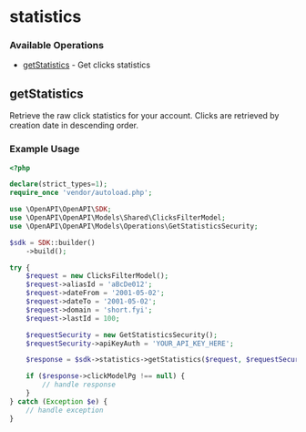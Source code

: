 # statistics

### Available Operations

* [getStatistics](#getstatistics) - Get clicks statistics

## getStatistics

Retrieve the raw click statistics for your account. Clicks are retrieved by creation date in descending order.

### Example Usage

```php
<?php

declare(strict_types=1);
require_once 'vendor/autoload.php';

use \OpenAPI\OpenAPI\SDK;
use \OpenAPI\OpenAPI\Models\Shared\ClicksFilterModel;
use \OpenAPI\OpenAPI\Models\Operations\GetStatisticsSecurity;

$sdk = SDK::builder()
    ->build();

try {
    $request = new ClicksFilterModel();
    $request->aliasId = 'aBcDe012';
    $request->dateFrom = '2001-05-02';
    $request->dateTo = '2001-05-02';
    $request->domain = 'short.fyi';
    $request->lastId = 100;

    $requestSecurity = new GetStatisticsSecurity();
    $requestSecurity->apiKeyAuth = 'YOUR_API_KEY_HERE';

    $response = $sdk->statistics->getStatistics($request, $requestSecurity);

    if ($response->clickModelPg !== null) {
        // handle response
    }
} catch (Exception $e) {
    // handle exception
}
```
